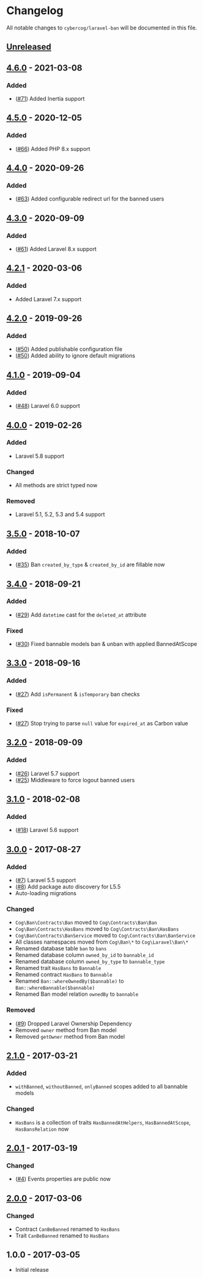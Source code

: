 # Changelog

All notable changes to `cybercog/laravel-ban` will be documented in this file.

## [Unreleased]

## [4.6.0] - 2021-03-08

### Added

- ([#71]) Added Inertia support

## [4.5.0] - 2020-12-05

### Added

- ([#66]) Added PHP 8.x support

## [4.4.0] - 2020-09-26

### Added

- ([#63]) Added configurable redirect url for the banned users

## [4.3.0] - 2020-09-09

### Added

- ([#61]) Added Laravel 8.x support

## [4.2.1] - 2020-03-06

### Added

- Added Laravel 7.x support

## [4.2.0] - 2019-09-26

### Added

- ([#50]) Added publishable configuration file
- ([#50]) Added ability to ignore default migrations

## [4.1.0] - 2019-09-04

### Added

- ([#48]) Laravel 6.0 support

## [4.0.0] - 2019-02-26

### Added

- Laravel 5.8 support

### Changed

- All methods are strict typed now

### Removed

- Laravel 5.1, 5.2, 5.3 and 5.4 support

## [3.5.0] - 2018-10-07

### Added

- ([#35]) Ban `created_by_type` & `created_by_id` are fillable now

## [3.4.0] - 2018-09-21

### Added

- ([#29]) Add `datetime` cast for the `deleted_at` attribute

### Fixed

- ([#30]) Fixed bannable models ban & unban with applied BannedAtScope

## [3.3.0] - 2018-09-16

### Added

- ([#27]) Add `isPermanent` & `isTemporary` ban checks

### Fixed

- ([#27]) Stop trying to parse `null` value for `expired_at` as Carbon value

## [3.2.0] - 2018-09-09

### Added

- ([#26]) Laravel 5.7 support
- ([#25]) Middleware to force logout banned users

## [3.1.0] - 2018-02-08

### Added

- ([#18]) Laravel 5.6 support

## [3.0.0] - 2017-08-27

### Added

- ([#7]) Laravel 5.5 support
- ([#8]) Add package auto discovery for L5.5
- Auto-loading migrations

### Changed

- `Cog\Ban\Contracts\Ban` moved to `Cog\Contracts\Ban\Ban`
- `Cog\Ban\Contracts\HasBans` moved to `Cog\Contracts\Ban\HasBans`
- `Cog\Ban\Contracts\BanService` moved to `Cog\Contracts\Ban\BanService`
- All classes namespaces moved from `Cog\Ban\*` to `Cog\Laravel\Ban\*`
- Renamed database table `ban` to `bans`
- Renamed database column `owned_by_id` to `bannable_id`
- Renamed database column `owned_by_type` to `bannable_type`
- Renamed trait `HasBans` to `Bannable`
- Renamed contract `HasBans` to `Bannable`
- Renamed `Ban::whereOwnedBy($bannable)` to `Ban::whereBannable($bannable)`
- Renamed Ban model relation `ownedBy` to `bannable`

### Removed

- ([#9]) Dropped Laravel Ownership Dependency
- Removed `owner` method from Ban model
- Removed `getOwner` method from Ban model

## [2.1.0] - 2017-03-21

### Added

- `withBanned`, `withoutBanned`, `onlyBanned` scopes added to all bannable models

### Changed

- `HasBans` is a collection of traits `HasBannedAtHelpers`, `HasBannedAtScope`, `HasBansRelation` now

## [2.0.1] - 2017-03-19

### Changed

- ([#4]) Events properties are public now

## [2.0.0] - 2017-03-06

### Changed

- Contract `CanBeBanned` renamed to `HasBans`
- Trait `CanBeBanned` renamed to `HasBans`

## 1.0.0 - 2017-03-05

- Initial release

[Unreleased]: https://github.com/cybercog/laravel-ban/compare/4.6.0...master
[4.6.0]: https://github.com/cybercog/laravel-ban/compare/4.5.0...4.6.0
[4.5.0]: https://github.com/cybercog/laravel-ban/compare/4.4.0...4.5.0
[4.4.0]: https://github.com/cybercog/laravel-ban/compare/4.3.0...4.4.0
[4.3.0]: https://github.com/cybercog/laravel-ban/compare/4.2.1...4.3.0
[4.2.1]: https://github.com/cybercog/laravel-ban/compare/4.2.0...4.2.1
[4.2.0]: https://github.com/cybercog/laravel-ban/compare/4.1.0...4.2.0
[4.1.0]: https://github.com/cybercog/laravel-ban/compare/4.0.0...4.1.0
[4.0.0]: https://github.com/cybercog/laravel-ban/compare/3.5.0...4.0.0
[3.5.0]: https://github.com/cybercog/laravel-ban/compare/3.4.0...3.5.0
[3.4.0]: https://github.com/cybercog/laravel-ban/compare/3.3.0...3.4.0
[3.3.0]: https://github.com/cybercog/laravel-ban/compare/3.2.0...3.3.0
[3.2.0]: https://github.com/cybercog/laravel-ban/compare/3.1.0...3.2.0
[3.1.0]: https://github.com/cybercog/laravel-ban/compare/3.0.0...3.1.0
[3.0.0]: https://github.com/cybercog/laravel-ban/compare/2.1.1...3.0.0
[2.1.0]: https://github.com/cybercog/laravel-ban/compare/2.0.1...2.1.0
[2.0.1]: https://github.com/cybercog/laravel-ban/compare/2.0.0...2.0.1
[2.0.0]: https://github.com/cybercog/laravel-ban/compare/1.0.0...2.0.0

[#71]: https://github.com/cybercog/laravel-ban/pull/71
[#66]: https://github.com/cybercog/laravel-ban/pull/66
[#63]: https://github.com/cybercog/laravel-ban/pull/63
[#61]: https://github.com/cybercog/laravel-ban/pull/61
[#50]: https://github.com/cybercog/laravel-ban/pull/50
[#48]: https://github.com/cybercog/laravel-ban/pull/48
[#35]: https://github.com/cybercog/laravel-ban/pull/35
[#30]: https://github.com/cybercog/laravel-ban/pull/30
[#29]: https://github.com/cybercog/laravel-ban/pull/29
[#27]: https://github.com/cybercog/laravel-ban/pull/27
[#26]: https://github.com/cybercog/laravel-ban/pull/26
[#25]: https://github.com/cybercog/laravel-ban/pull/25
[#18]: https://github.com/cybercog/laravel-ban/pull/18
[#9]: https://github.com/cybercog/laravel-ban/pull/9
[#8]: https://github.com/cybercog/laravel-ban/pull/8
[#7]: https://github.com/cybercog/laravel-ban/pull/7
[#4]: https://github.com/cybercog/laravel-ban/pull/4
